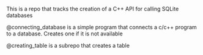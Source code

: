 This is a repo that tracks the creation of a C++ API for calling SQLite databases

@connecting_database is a simple program that connects a c/c++ program to a database. Creates one if it is not available

@creating_table is a subrepo that creates a table 